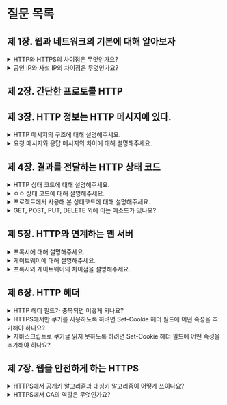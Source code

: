 # 질문 목록

## 제 1장. 웹과 네트워크의 기본에 대해 알아보자

<details>
<summary>HTTP와 HTTPS의 차이점은 무엇인가요?</summary>

답변

</details>

<details>
<summary>공인 IP와 사설 IP의 차이점은 무엇인가요?</summary>

답변

</details>

## 제 2장. 간단한 프로토콜 HTTP

## 제 3장. HTTP 정보는 HTTP 메시지에 있다.

<details>
<summary>HTTP 메시지의 구조에 대해 설명해주세요.</summary>

답변

</details>

<details>
<summary>요청 메시지와 응답 메시지의 차이에 대해 설명해주세요.</summary>

답변

</details>

## 제 4장. 결과를 전달하는 HTTP 상태 코드

<details>
<summary>HTTP 상태 코드에 대해 설명해주세요.</summary>

답변

</details>

<details>
<summary>ㅇㅇ 상태 코드에 대해 설명해주세요.</summary>

답변

</details>

<details>
<summary>프로젝트에서 사용해 본 상태코드에 대해 설명해주세요.</summary>

답변

</details>

<details>
<summary>GET, POST, PUT, DELETE 외에 아는 메소드가 있나요?</summary>

답변

</details>

## 제 5장. HTTP와 연계하는 웹 서버

<details>
<summary>프록시에 대해 설명해주세요.</summary>

클라이언트와 서버 사이의 통신을 대리로 수행하는 것을 말합니다. 이 과정에서 캐싱을 통해 리소스에 대해 빠르게 접근하거나 특정 리소스의 접근을 차단할 수 있습니다. 그리고 클라이언트나 서버의 정보를 서로에게 숨길 수 있습니다.

</details>

<details>
<summary>게이트웨이에 대해 설명해주세요.</summary>

게이트웨이는 서로 다른 프로토콜을 사용하는 클라이언트와 서버 간의 통신을 가능하게 하는 역할을 합니다. 예를 들어, 클라이언트가 HTTP 프로토콜을 사용하여 리소스 요청을 했을 때 서버의 응답 프로토콜이 FTP라면 게이트웨이는 HTTP 요청을 FTP 요청으로 변환하여 서버에게 전달합니다.

</details>

<details>
<summary>프록시와 게이트웨이의 차이점을 설명해주세요.</summary>

프록시가 클라이언트의 요청을 서버로 그대로 전달하는 반면 게이트웨이는 클라이언트의 요청을 서버가 사용하는 프로토콜로 변환하여 전달합니다.

</details>

## 제 6장. HTTP 헤더

<details>
<summary>HTTP 헤더 필드가 중복되면 어떻게 되나요?</summary>

답변

</details>

<details>
<summary>HTTPS에서만 쿠키를 사용하도록 하려면 Set-Cookie 헤더 필드에 어떤 속성을 추가해야 하나요?</summary>

답변

</details>

<details>
<summary>자바스크립트로 쿠키글 읽지 못하도록 하려면 Set-Cookie 헤더 필드에 어떤 속성을 추가해야 하나요?</summary>

답변

</details>

## 제 7장. 웹을 안전하게 하는 HTTPS

<details>
<summary>HTTPS에서 공개키 알고리즘과 대칭키 알고리즘이 어떻게 쓰이나요?</summary>

답변

</details>

<details>
<summary>HTTPS에서 CA의 역할은 무엇인가요?</summary>

답변

</details>
